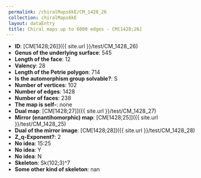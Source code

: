 ```yaml
--- 
 permalink: /chiralMaps6kE/CM_1428_26 
 collection: chiralMaps6kE
 layout: dataEntry
 title: Chiral maps up to 6000 edges - CM[1428;26]
---
```


- **ID**: [CM[1428;26]]({{ site.url }}/test/CM_1428_26)
- **Genus of the underlying surface**: 545
- **Length of the face**: 12
- **Valency**: 28
- **Length of the Petrie polygon**: 714
- **Is the automorphism group solvable?**: S
- **Number of vertices**: 102
- **Number of edges**: 1428
- **Number of faces**: 238
- **The map is self-**: none
- **Dual map**: [CM[1428;27]]({{ site.url }}/test/CM_1428_27)
- **Mirror (enantihomorphic) map**: [CM[1428;25]]({{ site.url }}/test/CM_1428_25)
- **Dual of the mirror image**: [CM[1428;28]]({{ site.url }}/test/CM_1428_28)
- **Z_q-Exponent?**: 2
- **No idea**:  15:25
- **No idea**: Y
- **No idea**: N
- **Skeleton**: Sk(102;3)^7
- **Some other kind of skeleton**: nan
